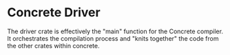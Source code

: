 # Concrete Driver

The driver crate is effectively the "main" function for the Concrete compiler. It orchestrates the compilation process and "knits together" the code from the other crates within concrete.
